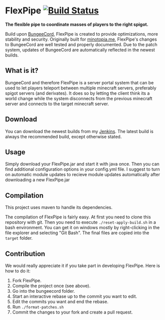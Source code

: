 # FlexPipe [![Build Status](https://ci.janmm14.de/buildStatus/icon?job=public~server~FlexPipe)](https://ci.janmm14.de/job/public~server~FlexPipe)
**The flexible pipe to coordinate masses of players to the right spigot.**

Build upon [BungeeCord](https://github.com/SpigotMC/BungeeCord), FlexPipe is created to provide optimizations, more
stability and security. Originally built for [minotopia.me](https://www.minotopia.me), FlexPipe's changes to BungeeCord
are well tested and properly documented. Due to the patch system, updates of BungeeCord are automatically reflected in
the newest builds.

## What is it?
BungeeCord and therefore FlexPipe is a server portal system that can be used to let players teleport
between multiple minecraft servers, preferably spigot servers (and derivates). It does so by letting the client think
its a world change while the system disconnects from the previous minecraft server and connects to the target minecraft
server.

## Download
You can download the newest builds from my [Jenkins](https://ci.janmm14.de/job/public~server~FlexPipe). The latest build
is always the recommended build, except otherwise stated.

## Usage
Simply download your FlexPipe.jar and start it with java once. Then you can find additional configuration options in
your config.yml file. I suggest to turn on automatic module updates to recieve module updates automatically after
downloading a new FlexPipe.jar

## Compilation
This project uses maven to handle its dependencies.

The compilation of FlexPipe is fairly easy. At first you need to clone this repository with git. Then you need to
execute ```./reset-apply-build.sh``` in a bash environment. You can get it on windows mostly by right-clicking in the
file explorer and selecting "Git Bash". The final files are copied into the ```target``` folder.

## Contribution
We would really appreciate it if you take part in developing FlexPipe. Here is how to do it:

1. Fork FlexPipe.
2. Compile the project once (see above).
3. Go into the bungeecord folder.
4. Start an interactive rebase up to the commit you want to edit.
5. Edit the commits you want and end the rebase.
6. Run ```./format-patches.sh```
7. Commit the changes to your fork and create a pull request.
